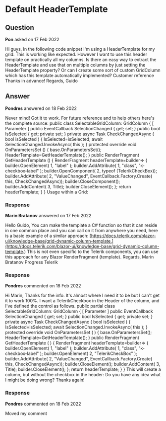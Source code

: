 # Default HeaderTemplate

## Question

**Pon** asked on 17 Feb 2022

Hi guys, In the following code snippet I'm using a HeaderTemplate for my grid. This is working like expected. However I want to use this header template on practically all my columns. Is there an easy way to extract the HeaderTemplate and use that on multiple columns by just setting the HeaderTemplate property? Or can I create some sort of custom GridColumn which has this template automatically implemented? <GridColumn Field="OrderMetadata.CustomerReference"> <HeaderTemplate> <label class="k-checkbox-label"> <TelerikCheckBox ValueChanged="@((bool result)=> OnColumnSelect(result, nameof(WarehouseDocumentListItem.OrderMetadata.CustomerReference)))" /> Customer reference </label> </HeaderTemplate> </GridColumn> Thanks in advance! Regards, Guido

## Answer

**Pondres** answered on 18 Feb 2022

Never mind! Got it to work. For future reference and to help others here's the complete source: public class SelectableGridColumn: GridColumn {
[ Parameter ] public EventCallback<SelectableGridColumn> SelectionChanged { get; set; } public bool IsSelected { get; private set; } private async Task CheckChangedAsync ( bool isSelected ) {
IsSelected=isSelected; await SelectionChanged.InvokeAsync( this );
} protected override void OnParametersSet () { base.OnParametersSet();
HeaderTemplate=GetHeaderTemplate();
} public RenderFragment GetHeaderTemplate () {
RenderFragment headerTemplate=builder=>
{
builder.OpenElement( 1, "label" );
builder.AddAttribute( 1, "class", "k-checkbox-label" );
builder.OpenComponent( 2, typeof (TelerikCheckBox<bool>));
builder.AddAttribute( 2, "ValueChanged", EventCallback.Factory.Create<bool>( this, CheckChangedAsync));
builder.CloseComponent();
builder.AddContent( 3, Title);
builder.CloseElement();
}; return headerTemplate;
}
} Usage within a Grid: <GridColumns> <GridCheckboxColumn CheckBoxOnlySelection="true" /> <SelectableGridColumn Field="DocumentId" Title="Document" SelectionChanged="@OnColumnSelect" /> </GridColumns>

### Response

**Marin Bratanov** answered on 17 Feb 2022

Hello Guido, You can make the template a C# function so that it can reside in one common place and you can call on it from anywhere you need, here is a basic example of a similar approach: [https://docs.telerik.com/blazor-ui/knowledge-base/grid-dynamic-column-template.](https://docs.telerik.com/blazor-ui/knowledge-base/grid-dynamic-column-template.) This is not even specific to the Telerik components, you can use this approach for any Blazor RenderFragment (template). Regards, Marin Bratanov Progress Telerik

### Response

**Pondres** commented on 18 Feb 2022

Hi Marin, Thanks for the info. It's almost where I need it to be but I can't get it to work 100%. I want a TelerikCheckbox in the Header of the column, and I've defined the control as follows. public partial class SelectableGridColumn: GridColumn {
[ Parameter ] public EventCallback<SelectableGridColumn> SelectionChanged { get; set; } public bool IsSelected { get; private set; } private async Task CheckChangedAsync ( bool isSelected ) {
IsSelected=isSelected; await SelectionChanged.InvokeAsync( this );
} protected override void OnParametersSet ( ) { base.OnParametersSet();
HeaderTemplate=GetHeaderTemplate();
} public RenderFragment GetHeaderTemplate ( ) {
RenderFragment headerTemplate=builder=>
{
builder.OpenElement( 1, "label" );
builder.AddAttribute( 1, "class", "k-checkbox-label" );
builder.OpenElement( 2, "TelerikCheckBox" );
builder.AddAttribute( 2, "ValueChanged", EventCallback.Factory.Create<bool>( this, CheckChangedAsync));
builder.CloseElement();
builder.AddContent( 3, Title);
builder.CloseElement();
}; return headerTemplate;
}
} This will create a column, but without the checkbox in the header: Do you have any idea what I might be doing wrong? Thanks again!

### Response

**Pondres** commented on 18 Feb 2022

Moved my comment
